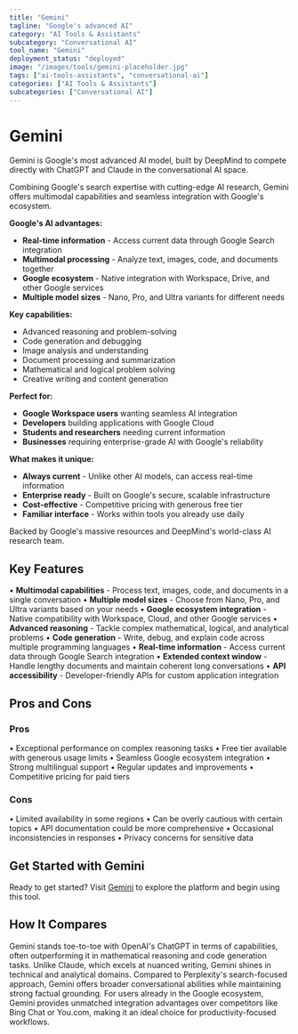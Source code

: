 ```yaml
---
title: "Gemini"
tagline: "Google's advanced AI"
category: "AI Tools & Assistants"
subcategory: "Conversational AI"
tool_name: "Gemini"
deployment_status: "deployed"
image: "/images/tools/gemini-placeholder.jpg"
tags: ["ai-tools-assistants", "conversational-ai"]
categories: ["AI Tools & Assistants"]
subcategories: ["Conversational AI"]
---
```


# Gemini

Gemini is Google's most advanced AI model, built by DeepMind to compete directly with ChatGPT and Claude in the conversational AI space.

Combining Google's search expertise with cutting-edge AI research, Gemini offers multimodal capabilities and seamless integration with Google's ecosystem.

**Google's AI advantages:**
- **Real-time information** - Access current data through Google Search integration
- **Multimodal processing** - Analyze text, images, code, and documents together
- **Google ecosystem** - Native integration with Workspace, Drive, and other Google services
- **Multiple model sizes** - Nano, Pro, and Ultra variants for different needs

**Key capabilities:**
- Advanced reasoning and problem-solving
- Code generation and debugging
- Image analysis and understanding
- Document processing and summarization
- Mathematical and logical problem solving
- Creative writing and content generation

**Perfect for:**
- **Google Workspace users** wanting seamless AI integration
- **Developers** building applications with Google Cloud
- **Students and researchers** needing current information
- **Businesses** requiring enterprise-grade AI with Google's reliability

**What makes it unique:**
- **Always current** - Unlike other AI models, can access real-time information
- **Enterprise ready** - Built on Google's secure, scalable infrastructure
- **Cost-effective** - Competitive pricing with generous free tier
- **Familiar interface** - Works within tools you already use daily

Backed by Google's massive resources and DeepMind's world-class AI research team.

## Key Features

• **Multimodal capabilities** - Process text, images, code, and documents in a single conversation
• **Multiple model sizes** - Choose from Nano, Pro, and Ultra variants based on your needs
• **Google ecosystem integration** - Native compatibility with Workspace, Cloud, and other Google services
• **Advanced reasoning** - Tackle complex mathematical, logical, and analytical problems
• **Code generation** - Write, debug, and explain code across multiple programming languages
• **Real-time information** - Access current data through Google Search integration
• **Extended context window** - Handle lengthy documents and maintain coherent long conversations
• **API accessibility** - Developer-friendly APIs for custom application integration

## Pros and Cons

### Pros
• Exceptional performance on complex reasoning tasks
• Free tier available with generous usage limits
• Seamless Google ecosystem integration
• Strong multilingual support
• Regular updates and improvements
• Competitive pricing for paid tiers

### Cons
• Limited availability in some regions
• Can be overly cautious with certain topics
• API documentation could be more comprehensive
• Occasional inconsistencies in responses
• Privacy concerns for sensitive data

## Get Started with Gemini

Ready to get started? Visit [Gemini](https://gemini.google.com) to explore the platform and begin using this tool.

## How It Compares

Gemini stands toe-to-toe with OpenAI's ChatGPT in terms of capabilities, often outperforming it in mathematical reasoning and code generation tasks. Unlike Claude, which excels at nuanced writing, Gemini shines in technical and analytical domains. Compared to Perplexity's search-focused approach, Gemini offers broader conversational abilities while maintaining strong factual grounding. For users already in the Google ecosystem, Gemini provides unmatched integration advantages over competitors like Bing Chat or You.com, making it an ideal choice for productivity-focused workflows.